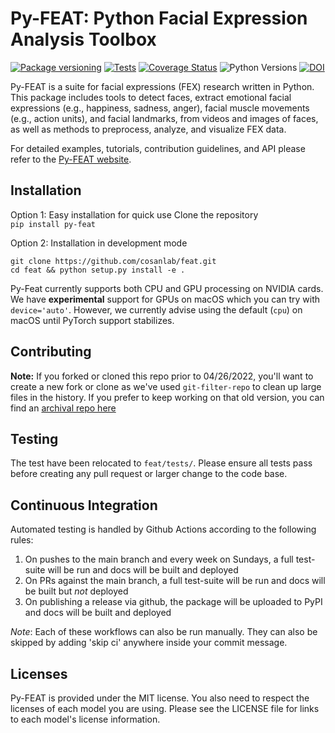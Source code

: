 # Py-FEAT: Python Facial Expression Analysis Toolbox
[![Package versioning](https://img.shields.io/pypi/v/py-feat.svg)](https://pypi.org/project/py-feat/)
[![Tests](https://github.com/cosanlab/py-feat/actions/workflows/tests_and_docs.yml/badge.svg)](https://github.com/cosanlab/py-feat/actions/workflows/tests_and_docs.yml)
[![Coverage Status](https://coveralls.io/repos/github/cosanlab/py-feat/badge.svg?branch=master)](https://coveralls.io/github/cosanlab/py-feat?branch=master)
![Python Versions](https://img.shields.io/badge/python-3.7%20%7C%203.8%20%7C%203.9-blue)
[![DOI](https://zenodo.org/badge/118517740.svg)](https://zenodo.org/badge/latestdoi/118517740)

Py-FEAT is a suite for facial expressions (FEX) research written in Python. This package includes tools to detect faces, extract emotional facial expressions (e.g., happiness, sadness, anger), facial muscle movements (e.g., action units), and facial landmarks, from videos and images of faces, as well as methods to preprocess, analyze, and visualize FEX data. 

For detailed examples, tutorials, contribution guidelines, and API please refer to the [Py-FEAT website](https://cosanlab.github.io/py-feat/). 

## Installation
Option 1: Easy installation for quick use
Clone the repository    
`pip install py-feat`  

Option 2: Installation in development mode
```
git clone https://github.com/cosanlab/feat.git
cd feat && python setup.py install -e . 
```

Py-Feat currently supports both CPU and GPU processing on NVIDIA cards. We have **experimental** support for GPUs on macOS which you can try with `device='auto'`. However, we currently advise using the default (`cpu`) on macOS until PyTorch support stabilizes.

## Contributing

**Note:** If you forked or cloned this repo prior to 04/26/2022, you'll want to create a new fork or clone as we've used `git-filter-repo` to clean up large files in the history. If you prefer to keep working on that old version, you can find an [archival repo here](https://github.com/cosanlab/py-feat-archive)

## Testing

The test have been relocated to `feat/tests/`.
Please ensure all tests pass before creating any pull request or larger change to the code base.

## Continuous Integration

Automated testing is handled by Github Actions according to the following rules:
1. On pushes to the main branch and every week on Sundays, a full test-suite will be run and docs will be built and deployed
2. On PRs against the main branch, a full test-suite will be run and docs will be built but *not* deployed
3. On publishing a release via github, the package will be uploaded to PyPI and docs will be built and deployed

*Note*: Each of these workflows can also be run manually. They can also be skipped by adding 'skip ci' anywhere inside your commit message.

## Licenses
Py-FEAT is provided under the MIT license. You also need to respect the licenses of each model you are using. Please see the LICENSE file for links to each model's license information. 
